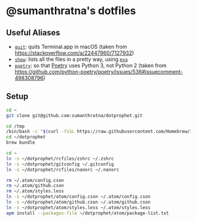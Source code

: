 # @sumanthratna's dotfiles

## Useful Aliases

-   [`quit`](./aliases/quit): quits Terminal.app in macOS (taken from <https://stackoverflow.com/a/22447960/7127932>)
-   [`show`](./aliases/show): lists all the files in a pretty way, using [`exa`](https://the.exa.website/)
-   [`poetry`](./aliases/poetry): so that [Poetry](https://python-poetry.org/) uses Python 3, not Python 2 (taken from <https://github.com/python-poetry/poetry/issues/536#issuecomment-498308796>)

## Setup

```zsh
cd ~
git clone git@github.com:sumanthratna/dotprophet.git

cd /tmp
/bin/bash -c "$(curl -fsSL https://raw.githubusercontent.com/Homebrew/install/master/install.sh)"
cd ~/dotprophet
brew bundle

cd ~
ln -s ~/dotprophet/rcfiles/zshrc ~/.zshrc
ln -s ~/dotprophet/gitconfig ~/.gitconfig
ln -s ~/dotprophet/rcfiles/nanorc ~/.nanorc

rm ~/.atom/config.cson
rm ~/.atom/github.cson
rm ~/.atom/styles.less
ln -s ~/dotprophet/atom/config.cson ~/.atom/config.cson
ln -s ~/dotprophet/atom/github.cson ~/.atom/github.cson
ln -s ~/dotprophet/atom/styles.less ~/.atom/styles.less
apm install --packages-file ~/dotprophet/atom/package-list.txt
```
